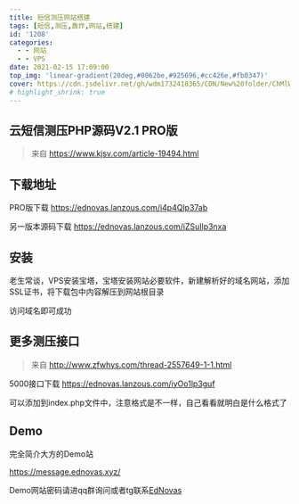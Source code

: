```yaml
---
title: 短信测压网站搭建
tags: [短信,测压,轰炸,网站,搭建]
id: '1208'
categories:
  - - 网站
  - - VPS
date: 2021-02-15 17:09:00
top_img: 'linear-gradient(20deg,#0062be,#925696,#cc426e,#fb0347)'
cover: https://cdn.jsdelivr.net/gh/wdm1732418365/CDN/New%20folder/ChMlWl6VMdqILsoLAC1Gsx9Dmu8AAOTqAAnwSUALUbL353.jpg
# highlight_shrink: true
---
```


## 云短信测压PHP源码V2.1 PRO版

> 来自 https://www.kjsv.com/article-19494.html

## 下载地址

PRO版下载 https://ednovas.lanzous.com/i4p4Qlp37ab

另一版本源码下载 https://ednovas.lanzous.com/iZSuIlp3nxa

## 安装

老生常谈，VPS安装宝塔，宝塔安装网站必要软件，新建解析好的域名网站，添加SSL证书，将下载包中内容解压到网站根目录

访问域名即可成功

## 更多测压接口

> 来自 http://www.zfwhys.com/thread-2557649-1-1.html

5000接口下载 https://ednovas.lanzous.com/iyOo1lp3guf

可以添加到index.php文件中，注意格式是不一样，自己看看就明白是什么格式了

## Demo

完全简介大方的Demo站

https://message.ednovas.xyz/

Demo网站密码请进qq群询问或者tg联系[EdNovas](https://t.me/EdNovas)